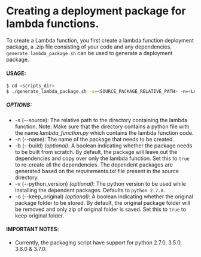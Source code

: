 # Creating a deployment package for lambda functions.

To create a Lambda function, you first create a lambda function deployment package, a .zip file consisting of your code and any dependencies. `generate_lambda_package.sh` can be used to generate a deployment package.

#### USAGE:
```sh
$ cd <scripts_dir>
$ ./generate_lambda_package.sh -s=<SOURCE_PACKAGE_RELATIVE_PATH> -n=<LAMBDA_FUNCTION_PACKAGE_NAME> -b=<BUILD> -v=<PYTHON_VERSION> -o=<ORIGINAL_FILES>
```

##### OPTIONS:
* -s (--source): The relative path to the directory containing the lambda function.
Note: Make sure that the directory contains a python file with the name *lambda_function.py* which contains the lambda function code.
* -n (--name): The name of the package that needs to be created.
* -b (--build) *(optional)*: A boolean indicating whether the package needs to be built from scratch. By default, the package will leave out the dependencies and copy over only the lambda function. Set this to `true` to re-create all the dependencies. The dependent packages are generated based on the *requirements.txt* file present in the source directory.
* -v (--python_version) *(optional)*: The python version to be used while installing the dependent packages. Defaults to `python 2.7.0`.
* -o (--keep_original) *(optional)*: A boolean indicating whether the original package folder to be stored. By default, the original package folder will be removed and only zip of original folder is saved. Set this to `true` to keep original folder.

#### IMPORTANT NOTES:
* Currently, the packaging script have support for python 2.7.0, 3.5.0, 3.6.0 & 3.7.0.

